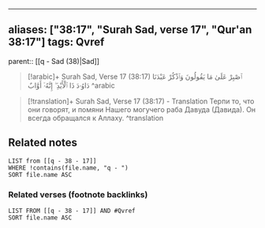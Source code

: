 
---
aliases: ["38:17", "Surah Sad, verse 17", "Qur'an 38:17"]
tags: Qvref
---

parent:: [[q - Sad (38)|Sad]]

> [!arabic]+ Surah Sad, Verse 17 (38:17)
> <span class="quran-arabic">ٱصْبِرْ عَلَىٰ مَا يَقُولُونَ وَٱذْكُرْ عَبْدَنَا دَاوُۥدَ ذَا ٱلْأَيْدِ ۖ إِنَّهُۥٓ أَوَّابٌ</span>
^arabic

> [!translation]+ Surah Sad, Verse 17 (38:17) - Translation
> Терпи то, что они говорят, и помяни Нашего могучего раба Давуда (Давида). Он всегда обращался к Аллаху.
^translation



## Related notes
```dataview
LIST from [[q - 38 - 17]]
WHERE !contains(file.name, "q - ")
SORT file.name ASC
```

### Related verses (footnote backlinks)
```dataview
LIST FROM [[q - 38 - 17]] AND #Qvref
SORT file.name ASC
```

